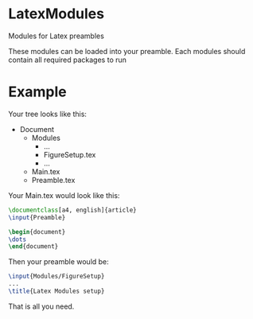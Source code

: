 LatexModules
============

Modules for Latex preambles

These modules can be loaded into your preamble.
Each modules should contain all required packages to run

Example
============
Your tree looks like this:

+ Document
	+ Modules
		- ...
		- FigureSetup.tex
		- ...
	- Main.tex
	- Preamble.tex

Your Main.tex would look like this:

```latex
\documentclass[a4, english]{article}
\input{Preamble}

\begin{document}
\dots
\end{document}
```

Then your preamble would be:

```latex
\input{Modules/FigureSetup}
...
\title{Latex Modules setup}
```

That is all you need.